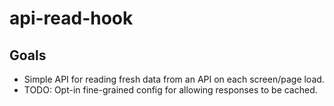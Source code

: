 # api-read-hook

## Goals

- Simple API for reading fresh data from an API on each screen/page load.
- TODO: Opt-in fine-grained config for allowing responses to be cached.
